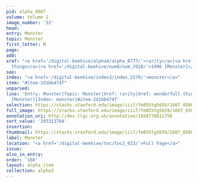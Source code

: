 ```yaml
---
pid: alpha_0607
volume: Volume 2
image_number: '33'
head:
entry: Monster
topic: Monster
first_letter: M
page:
add:
xref: "<a href='/digital-beehive/alpha4/alpha_0777/'>rarity</a>|<a href='/digital-beehive/alpha5/alpha_1055/'>wonderfull
  things</a>|<a href='/digital-beehive/num8/num_2928/'>1996 [Monster]</a>"
see:
index: "<a href='/digital-beehive/index3/index_2570/'>monster</a>"
item: "#item-2d1bb474f"
unparsed:
line: 'Entry: Monster|Topic: Monster|Xref: rarity|Xref: wonderfull things|Xref: 1996
  [Monster]|Index: monster|#item-2d1bb474f'
selection: https://stacks.stanford.edu/image/iiif/fm855tg5659/1607_0500/363,3784,3002,343/full/0/default.jpg
full_image: https://stacks.stanford.edu/image/iiif/fm855tg5659/1607_0500/full/full/0/default.jpg
annotation_uri: http://dev.llgc.org.uk/annotation/1564776611750
sort_value: '203313784'
insertion:
thumbnail: https://stacks.stanford.edu/image/iiif/fm855tg5659/1607_0500/363,3784,600,180/250,/0/default.jpg
label: Monster
location: "<a href='/digital-beehive/toc/toc2_023/'>Full Page</a>"
issue:
also_in_entry:
order: '160'
layout: alpha_item
collection: alpha3
---
```

